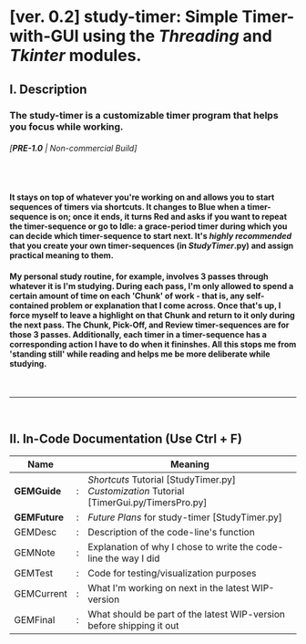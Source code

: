 
# [ver. 0.2] **study-timer**: Simple Timer-with-GUI using the *Threading* and *Tkinter* modules. 

## I. Description
### The **study-timer** is a customizable timer program that helps you focus while working. 
###### [**PRE-1.0** | Non-commercial Build]
<br>

#### It stays on top of whatever you're working on and allows you to start sequences of timers via shortcuts. It changes to **Blue** when a timer-sequence is on; once it ends, it turns **Red** and asks if you want to repeat the timer-sequence or go to **Idle**: a grace-period timer during which you can decide which timer-sequence to start next. It's *highly recommended* that you create your own timer-sequences (in *StudyTimer*.py) and assign practical meaning to them. 
#### My personal study routine, for example, involves 3 passes through whatever it is I'm studying. During each pass, I'm only allowed to spend a certain amount of time on each 'Chunk' of work - that is, any self-contained problem or explanation that I come across. Once that's up, I force myself to leave a highlight on that Chunk and return to it only during the next pass. The **Chunk**, **Pick-Off**, and **Review** timer-sequences are for those 3 passes. Additionally, each timer in a timer-sequence has a corresponding action I have to do when it fininshes. All this stops me from 'standing still' while reading and helps me be more deliberate while studying.

<br>
<hr>
<br>

## II. In-Code Documentation (Use Ctrl + F)

| Name | |Meaning |
| --------  |-| -------- |
| **GEMGuide**   |:| *Shortcuts* Tutorial [StudyTimer.py] <br> *Customization* Tutorial [TimerGui.py/TimersPro.py]|
| **GEMFuture**   |:| *Future Plans* for study-timer [StudyTimer.py]|
| GEMDesc   |:| Description of the code-line's function|
| GEMNote   |:|     Explanation of why I chose to write the code-line the way I did|
| GEMTest   |:| Code for testing/visualization purposes|
| GEMCurrent|:| What I'm working on next in the latest WIP-version|
| GEMFinal  |:| What should be part of the latest WIP-version before shipping it out           |
